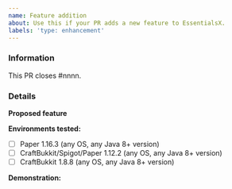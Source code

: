 ```yaml
---
name: Feature addition
about: Use this if your PR adds a new feature to EssentialsX.
labels: 'type: enhancement'
---
```


<!-- EssentialsX feature submission guide

NOTE: Failure to fill out this template properly may result in your PR being
      delayed or ignored without warning.

Don't type between any arrows in the template, as this text will be hidden.
This includes this header block and any other explanatory text blocks.

Want to discuss your PR before submitting it? Join the EssentialsX Development
server: https://discord.gg/CUN7qVb

By contributing to EssentialsX, you agree to license your code under the
GNU General Public License version 3, which can be found at the link below:
https://github.com/EssentialsX/Essentials/blob/2.x/LICENSE

If you are submitting a new feature, please follow the following steps:

1.  Fill out the template in full.
      This includes providing screenshots and a link to the original feature 
      request. If there isn't an existing feature request, we strongly
      recommend opening a new feature request BEFORE opening your PR to
      implement it, as this allows us to review whether we're likely to accept
      your feature in advance, and also allows us to discuss possible
      implementations for the feature. If there is no associated feature
      request, your PR may be delayed or rejected without warning.
      
      You can open a new feature request by following this link:
      https://github.com/EssentialsX/Essentials/issues/new/choose

2.  If you are fixing a performance issue, please use the "Bug fix" PR template
      instead. The "bug fix" template is better suited to performance issues.

3.  Include a demonstration.
      If you are adding commands, please provide screenshots and/or a video
      demonstration of the feature. Similarly, if you are adding a new API,
      please include a link to example code that takes advantage of your
      proposed API. This will aid us in reviewing PRs and speed up the process
      significantly.

-->

### Information

<!--
    Replace #nnnn with the number of the original issue. If this PR implements
    features from multiple issues, you should repeat the phrase "closes #nnnn"
    for each issue. 
-->

This PR closes #nnnn. 

### Details

**Proposed feature**  
<!-- Type a description of your proposed feature below this line. -->

**Environments tested:**  
<!--
    Below this block, put an "x" inside the box for the environments you have
    tested this bug fix on, and if relevant alter the OS and Java version
    accordingly. If this feature does not apply to an environment, strike
    through the environment using ~~strikethrough~~. If you have tested on
    other environments, add a new line with relevant details.
-->

- [ ] Paper 1.16.3 (any OS, any Java 8+ version)
- [ ] CraftBukkit/Spigot/Paper 1.12.2 (any OS, any Java 8+ version)
- [ ] CraftBukkit 1.8.8 (any OS, any Java 8+ version)

**Demonstration:**  
<!--
    Below this block, include screenshots/code snippets from before and after
    as necessary. If you have created or used a test case plugin, please link
    to a download of the plugin, source code and exact version used where
    possible.
-->
